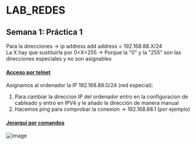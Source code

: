 # LAB_REDES
## Semana 1: Práctica 1
Para la direcciones -> ip address add address = 192.168.88.X/24  
La X hay que sustituirla por 0<X<255 -> Porque la "0" y la "255" son las direcciones especiales y no son asignables  

#### <u>Acceso por telnet</u>
Asignamos al ordenador la IP 192.168.88.0/24  (red especial):  
1. Para cambiar la direccion IP del ordenador entro en la configuracion de cableado y entro en IPV4 y le añado la dirección de manera manual  
1. Hacemos ping para comprobar la conexion -> 192.168.88.1 (por ejemplo)  

#### <u>Jerarquí por comandos</u>  

![image](https://github.com/AdrianPaEs/LAB_REDES/assets/65620453/e5b7c61b-04fb-4d26-a917-bdd1ed3d31f7)

